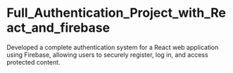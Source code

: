 # Full_Authentication_Project_with_React_and_firebase
Developed a complete authentication system for a React web application using Firebase, allowing users to securely register, log in, and access protected content.
